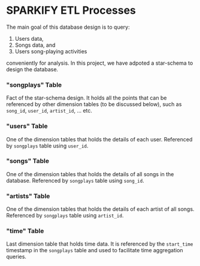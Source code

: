 
# SPARKIFY ETL Processes

The main goal of this database design is to query:

1) Users data,
2) Songs data, and
3) Users song-playing activities

conveniently for analysis. In this project, we have adpoted a star-schema to design the database.


### "songplays" Table

Fact of the star-schema design. It holds all the points that can be referenced by other dimension tables (to be discussed below), such as `song_id`, `user_id`, `artist_id`, ... etc.


### "users" Table

One of the dimension tables that holds the details of each user. Referenced by `songplays` table using `user_id`.


### "songs" Table

One of the dimension tables that holds the details of all songs in the database. Referenced by `songplays` table using `song_id`.


### "artists" Table

One of the dimension tables that holds the details of each artist of all songs. Referenced by `songplays` table using `artist_id`.


### "time" Table

Last dimension table that holds time data. It is referenced by the `start_time` timestamp in the `songplays` table and used to facilitate time aggregation queries. 


